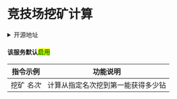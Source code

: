 # 竞技场挖矿计算

<details>

<summary>开源地址</summary>

Hoshino的原生功能

</details>

#### 该服务默认<mark style="color:green;">启用</mark>

| 指令示例    | 功能说明              |
| ------- | ----------------- |
| 挖矿 _名次_ | 计算从指定名次挖到第一能获得多少钻 |
